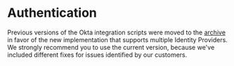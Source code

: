 # Authentication

Previous versions of the Okta integration scripts were moved to the [archive](../archive/) in favor of the new implementation that supports multiple Identity Providers. We strongly recommend you to use the current version, because we've included different fixes for issues identified by our customers.
